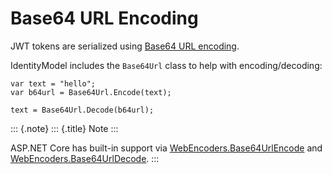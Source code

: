 Base64 URL Encoding
===================

JWT tokens are serialized using [Base64 URL
encoding](https://tools.ietf.org/html/rfc4648#section-5).

IdentityModel includes the `Base64Url` class to help with
encoding/decoding:

```
var text = "hello";
var b64url = Base64Url.Encode(text);

text = Base64Url.Decode(b64url);
```

::: {.note}
::: {.title}
Note
:::

ASP.NET Core has built-in support via
[WebEncoders.Base64UrlEncode](https://docs.microsoft.com/en-us/dotnet/api/microsoft.aspnetcore.webutilities.webencoders.base64urlencode)
and
[WebEncoders.Base64UrlDecode](https://docs.microsoft.com/en-us/dotnet/api/microsoft.aspnetcore.webutilities.webencoders.base64urldecode).
:::

